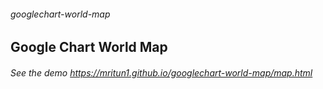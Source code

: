 ###### googlechart-world-map
## Google Chart World Map
###### See the demo https://mritun1.github.io/googlechart-world-map/map.html
